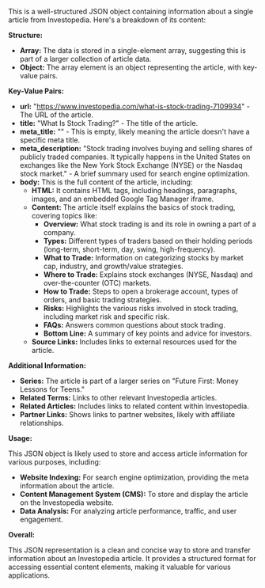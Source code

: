 This is a well-structured JSON object containing information about a single article from Investopedia. Here's a breakdown of its content:

**Structure:**

* **Array:** The data is stored in a single-element array, suggesting this is part of a larger collection of article data.
* **Object:**  The array element is an object representing the article, with key-value pairs.

**Key-Value Pairs:**

* **url:**  "https://www.investopedia.com/what-is-stock-trading-7109934" - The URL of the article.
* **title:** "What Is Stock Trading?" - The title of the article.
* **meta_title:** "" - This is empty, likely meaning the article doesn't have a specific meta title.
* **meta_description:** "Stock trading involves buying and selling shares of publicly traded companies. It typically happens in the United States on exchanges like the New York Stock Exchange (NYSE) or the Nasdaq stock market." - A brief summary used for search engine optimization.
* **body:** This is the full content of the article, including:
    * **HTML:** It contains HTML tags, including headings, paragraphs, images, and an embedded Google Tag Manager iframe. 
    * **Content:** The article itself explains the basics of stock trading, covering topics like:
        * **Overview:** What stock trading is and its role in owning a part of a company.
        * **Types:** Different types of traders based on their holding periods (long-term, short-term, day, swing, high-frequency).
        * **What to Trade:**  Information on categorizing stocks by market cap, industry, and growth/value strategies.
        * **Where to Trade:** Explains stock exchanges (NYSE, Nasdaq) and over-the-counter (OTC) markets.
        * **How to Trade:**  Steps to open a brokerage account, types of orders, and basic trading strategies.
        * **Risks:**  Highlights the various risks involved in stock trading, including market risk and specific risk. 
        * **FAQs:**  Answers common questions about stock trading.
        * **Bottom Line:**  A summary of key points and advice for investors.
    * **Source Links:** Includes links to external resources used for the article.

**Additional Information:**

* **Series:** The article is part of a larger series on "Future First: Money Lessons for Teens."
* **Related Terms:** Links to other relevant Investopedia articles.
* **Related Articles:**  Includes links to related content within Investopedia.
* **Partner Links:** Shows links to partner websites, likely with affiliate relationships. 

**Usage:**

This JSON object is likely used to store and access article information for various purposes, including:

* **Website Indexing:**  For search engine optimization, providing the meta information about the article.
* **Content Management System (CMS):** To store and display the article on the Investopedia website.
* **Data Analysis:**  For analyzing article performance, traffic, and user engagement.

**Overall:**

This JSON representation is a clean and concise way to store and transfer information about an Investopedia article. It provides a structured format for accessing essential content elements, making it valuable for various applications.
